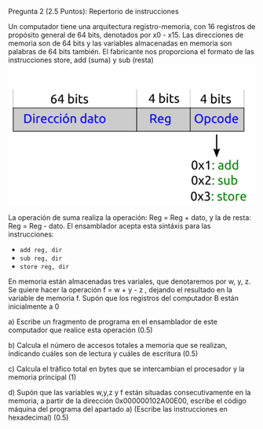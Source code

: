 Pregunta 2 (2.5 Puntos): Repertorio de instrucciones

Un computador tiene una arquitectura registro-memoria, con 16 registros de propósito general de 64 bits, denotados por x0 - x15. 
Las direcciones de memoria son de 64 bits y las variables almacenadas en memoria son palabras de 64 bits también. El fabricante nos proporciona 
el formato de las instrucciones store, add (suma) y sub (resta)
![](https://github.com/yolandalillo/2021-2022-ASAII/blob/main/examen%20final/teoria/captura.png)



La operación de suma realiza la operación: Reg = Reg + dato, y la de resta: Reg = Reg - dato. El ensamblador acepta esta sintáxis para las instrucciones:

* `add reg, dir`
* `sub reg, dir`
* `store reg, dir`

En memoria están almacenadas tres variales, que denotaremos por w, y, z. Se quiere hacer la operación f = w + y - z , dejando el resultado en la variable de memoria f.
Supón que los registros del computador B están inicialmente a 0

a) Escribe un fragmento de programa en el ensamblador de este computador que realice esta operación (0.5)

b) Calcula el número de accesos totales a memoria que se realizan, indicando cuáles son de lectura y cuáles de escritura (0.5)

c) Calcula el tráfico total en bytes que se intercambian el procesador y la memoria principal (1)

d) Supón que las variables w,y,z y f están situadas consecutivamente en la memoria, a partir de la dirección 0x000000102A00E00, escribe el código máquina del programa del apartado a) (Escribe las instrucciones en hexadecimal) (0.5)
